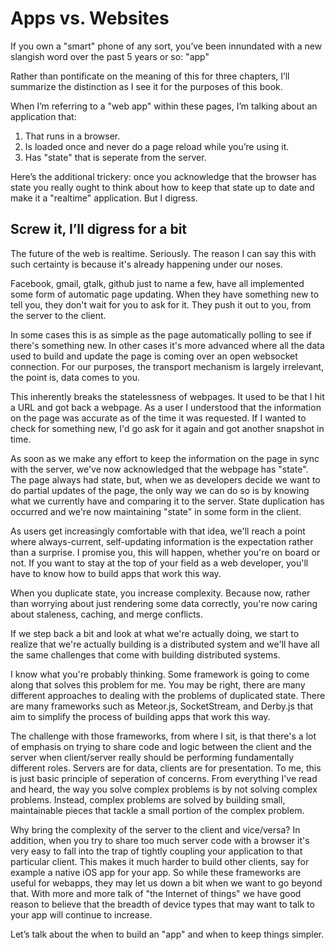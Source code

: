 # Apps vs. Websites

If you own a "smart" phone of any sort, you’ve been innundated with a new slangish word over the past 5 years or so: "app"

Rather than pontificate on the meaning of this for three chapters, I’ll summarize the distinction as I see it for the purposes of this book. 

When I’m referring to a "web app" within these pages, I’m talking about an application that:

1. That runs in a browser.
1. Is loaded once and never do a page reload while you’re using it.
1. Has "state" that is seperate from the server.

Here’s the additional trickery: once you acknowledge that the browser has state you really ought to think about how to keep that state up to date and make it a "realtime" application. But I digress. 

## Screw it, I’ll digress for a bit

The future of the web is realtime. Seriously. The reason I can say this with such certainty is because it's already happening under our noses.

Facebook, gmail, gtalk, github just to name a few, have all implemented some form of automatic page updating. When they have something new to tell you, they don't wait for you to ask for it. They push it out to you, from the server to the client.

In some cases this is as simple as the page automatically polling to see if there's something new. In other cases it's more advanced where all the data used to build and update the page is coming over an open websocket connection. For our purposes, the transport mechanism is largely irrelevant, the point is, data comes to you.

This inherently breaks the statelessness of webpages. It used to be that I hit a URL and got back a webpage. As a user I understood that the information on the page was accurate as of the time it was requested. If I wanted to check for something new, I'd go ask for it again and got another snapshot in time.

As soon as we make any effort to keep the information on the page in sync with the server, we've now acknowledged that the webpage has "state". The page always had state, but, when we as developers decide we want to do partial updates of the page, the only way we can do so is by knowing what we currently have and comparing it to the server. State duplication has occurred and we're now maintaining "state" in some form in the client.

As users get increasingly comfortable with that idea, we'll reach a point where always-current, self-updating information is the expectation rather than a surprise. I promise you, this will happen, whether you're on board or not. If you want to stay at the top of your field as a web developer, you'll have to know how to build apps that work this way.

When you duplicate state, you increase complexity. Because now, rather than worrying about just rendering some data correctly, you're now caring about staleness, caching, and merge conflicts.

If we step back a bit and look at what we're actually doing, we start to realize that we're actually building is a distributed system and we'll have all the same challenges that come with building distributed systems.

I know what you're probably thinking. Some framework is going to come along that solves this problem for me. You may be right, there are many different approaches to dealing with the problems of duplicated state. There are many frameworks such as Meteor.js, SocketStream, and Derby.js that aim to simplify the process of building apps that work this way.

The challenge with those frameworks, from where I sit, is that there's a lot of emphasis on trying to share code and logic between the client and the server when client/server really should be performing fundamentally different roles. Servers are for data, clients are for presentation. To me, this is just basic principle of seperation of concerns. From everything I've read and heard, the way you solve complex problems is by not solving complex problems. Instead, complex problems are solved by building small, maintainable pieces that tackle a small portion of the complex problem.

Why bring the complexity of the server to the client and vice/versa? In addition, when you try to share too much server code with a browser it's very easy to fall into the trap of tightly coupling your application to that particular client. This makes it much harder to build other clients, say for example a native iOS app for your app. So while these frameworks are useful for webapps, they may let us down a bit when we want to go beyond that. With more and more talk of "the Internet of things" we have good reason to believe that the breadth of device types that may want to talk to your app will continue to increase.

Let’s talk about the when to build an "app" and when to keep things simpler.